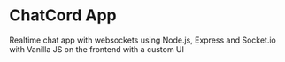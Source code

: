 # ChatCord App
Realtime chat app with websockets using Node.js, Express and Socket.io with Vanilla JS on the frontend with a custom UI


